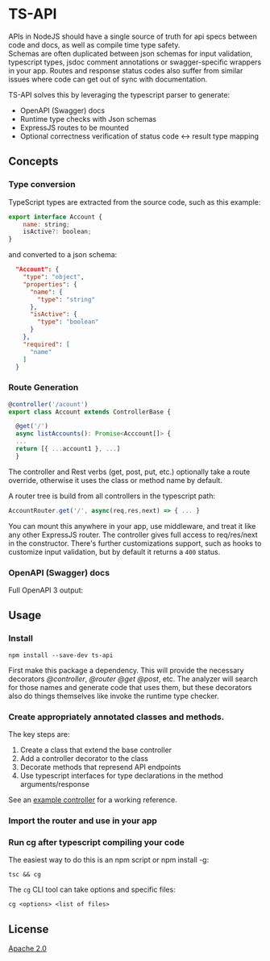 # TS-API

APIs in NodeJS should have a single source of truth for api specs between code and docs, as well as compile time type safety.  
Schemas are often duplicated between json schemas for input validation, typescript types, jsdoc comment annotations or  swagger-specific wrappers in your app.  Routes and response status codes also suffer from similar issues where code can get out of sync with documentation.

TS-API solves this by leveraging the typescript parser to generate:

* OpenAPI (Swagger) docs
* Runtime type checks with Json schemas
* ExpressJS routes to be mounted
* Optional correctness verification of status code <-> result type mapping

## Concepts

### Type conversion

TypeScript types are extracted from the source code, such as this example:

```javascript
export interface Account {
    name: string;
    isActive?: boolean;
}
```

and converted to a json schema:

```json
  "Account": {
    "type": "object",
    "properties": {
      "name": {
        "type": "string"
      },
      "isActive": {
        "type": "boolean"
      }
    },
    "required": [
      "name"
    ]
  }
```

### Route Generation

```javascript
@controller('/acount')
export class Account extends ControllerBase {

  @get('/')
  async listAccounts(): Promise<Acccount[]> {
  ...
  return [{ ...account1 }, ...]
  }
```

The controller and Rest verbs (get, post, put, etc.) optionally take a route override, otherwise it uses the class or method name by default.

A router tree is build from all controllers in the typescript path:

```javascript
AccountRouter.get('/', async(req,res,next) => { ... }
```

You can mount this anywhere in your app, use middleware, and treat it like any other ExpressJS router.  The controller gives full access to req/res/next in the constructor.  There's further customizations support, such as hooks to customize input validation, but by default it returns a `400` status.

### OpenAPI (Swagger) docs

Full OpenAPI 3 output:

## Usage

### Install

    npm install --save-dev ts-api

First make this package a dependency.  This will provide the necessary decorators *@controller*,
*@router* *@get* *@post*, etc.  The analyzer will search for those names and generate code that
uses them, but these decorators also do things themselves like invoke the runtime type checker.

### Create appropriately annotated classes and methods.

The key steps are:

1. Create a class that extend the base controller 
2. Add a controller decorator to the class
3. Decorate methods that represend API endpoints 
4. Use typescript interfaces for type declarations in the method arguments/response

See an [example controller](./examples/src/controllers/account.ts) for a working reference.

### Import the router and use in your app

### Run cg after typescript compiling your code

The easiest way to do this is an npm script or npm install -g:

    tsc && cg
    
The `cg` CLI tool can take options and specific files:

    cg <options> <list of files>
    
## License

[Apache 2.0](LICENSE)    
